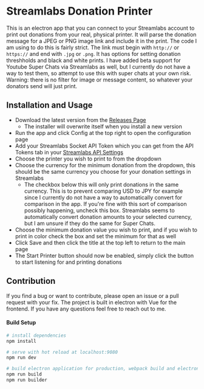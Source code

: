 # Streamlabs Donation Printer

This is an electron app that you can connect to your Streamlabs account to print out donations from your real, physical printer. It will parse the donation message for a JPEG or PNG image link and include it in the print. The code I am using to do this is fairly strict. The link must begin with `http://` or `https://` and end with `.jpg` or `.png`. It has options for setting donation threshholds and black and white prints. I have added beta support for Youtube Super Chats via Streamlabs as well, but I currently do not have a way to test them, so attempt to use this with super chats at your own risk. Warning: there is no filter for image or message content, so whatever your donators send will just print.

## Installation and Usage

* Download the latest version from the [Releases Page](https://github.com/StewM/streamlabs-donations-printer/releases)
  * The installer will overwrite itself when you install a new version
* Run the app and click Config at the top right to open the configuration page
* Add your Streamlabs Socket API Token which you can get from the API Tokens tab in your [Streamlabs API Settings](https://streamlabs.com/dashboard#/settings/api-settings)
* Choose the printer you wish to print to from the dropdown
* Choose the currency for the minimum donation from the dropdown, this should be the same currency you choose for your donation settings in Streamlabs
  * The checkbox below this will only print donations in the same currency. This is to prevent comparing USD to JPY for example since I currently do not have a way to automatically convert for comparison in the app. If you're fine with this sort of comparison possibly happening, uncheck this box. Streamlabs seems to automatically convert donation amounts to your selected currency, but I am unsure if they do the same for Super Chats.
* Choose the minimum donation value you wish to print, and if you wish to print in color check the box and set the minimum for that as well
* Click Save and then click the title at the top left to return to the main page
* The Start Printer button should now be enabled, simply click the button to start listening for and printing donations

## Contribution

If you find a bug or want to contribute, please open an issue or a pull request with your fix. The project is built in electron with Vue for the frontend. If you have any questions feel free to reach out to me.

#### Build Setup

``` bash
# install dependencies
npm install

# serve with hot reload at localhost:9080
npm run dev

# build electron application for production, webpack build and electron build are separated for CI/CD
npm run build
npm run builder
```
